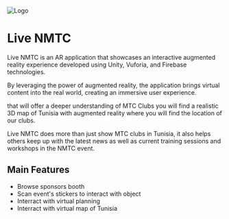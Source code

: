 
![Logo](https://play-lh.googleusercontent.com/JhhJHbjbKsaXRHm1HilNHwlfDS1HxjOORUqdcrfD2UzLp2rOLxx5EfujwU-NkMNT8c4=w240-h480-rw)


# Live NMTC

Live NMTC is an AR application that showcases an interactive augmented reality experience developed using Unity, Vuforia, and Firebase technologies. 

By leveraging the power of augmented reality, the application brings virtual content into the real world, creating an immersive user experience.

that will offer a deeper understanding of MTC Clubs you will find a realistic 3D map of Tunisia with augmented reality where you will find the location of our clubs.

Live NMTC does more than just show MTC clubs in Tunisia, it also helps others keep up with the latest news as well as current training sessions and workshops in the NMTC event.



## Main Features

- Browse sponsors booth
- Scan event's stickers to interact with object
- Interract with virtual planning
- Interract with virtual map of Tunisia


